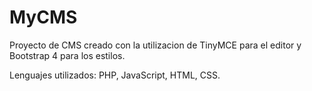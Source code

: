 # MyCMS
Proyecto de CMS creado con la utilizacion de TinyMCE para el editor y Bootstrap 4 para los estilos.
    
Lenguajes utilizados: PHP, JavaScript, HTML, CSS.
